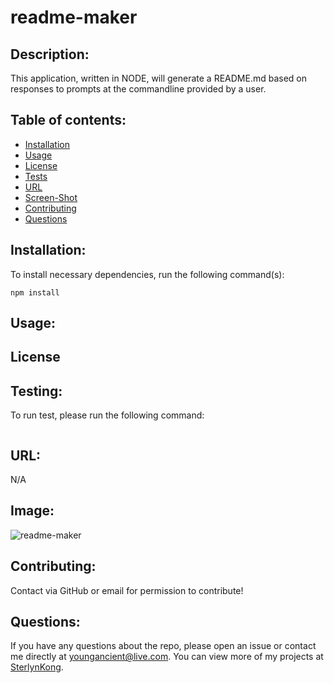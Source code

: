 # readme-maker
  

  ## Description:
  This application, written in NODE, will generate a README.md based on responses to prompts at the commandline provided by a user.



  ## Table of contents:
  * [Installation](#installation)
  * [Usage](#usage)
  * [License](#license)
  * [Tests](#testing)
  * [URL](#url)
  * [Screen-Shot](#screenshot)
  * [Contributing](#contributing)
  * [Questions](#questions)



  ## Installation:
  To install necessary dependencies, run the following command(s):

  ```
  npm install
  ```


  ## Usage:
  


  ## License
  


  ## Testing:
  To run test, please run the following command:

  ```
  
  ```


  ## URL:
  N/A


  ## Image:
  ![readme-maker](/img/demo.gif "readme-maker Screenshot")


  ## Contributing:
  Contact via GitHub or email for permission to contribute!


  ## Questions:
  If you have any questions about the repo, please open an issue or contact me directly at youngancient@live.com. You can view more of my projects at [SterlynKong](https://github.com/SterlynKong).

